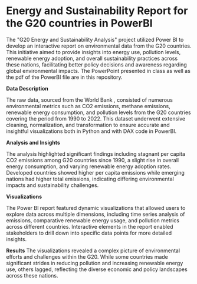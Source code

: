 # Energy and Sustainability Report for the G20 countries in PowerBI

The "G20 Energy and Sustainability Analysis" project utilized Power BI to develop an interactive report on environmental data from the G20 countries. This initiative aimed to provide insights into energy use, pollution levels, renewable energy adoption, and overall sustainability practices across these nations, facilitating better policy decisions and awareness regarding global environmental impacts. The PowerPoint presented in class as well as the pdf of the PowerBI file are in this repository.

**Data Description**

The raw data, sourced from the World Bank , consisted of numerous environmental metrics such as CO2 emissions, methane emissions, renewable energy consumption, and pollution levels from the G20 countries covering the period from 1990 to 2022. This dataset underwent extensive cleaning, normalization, and transformation to ensure accurate and insightful visualizations both in Python and with DAX code in PowerBI.

**Analysis and Insights**

The analysis highlighted significant findings including stagnant per capita CO2 emissions among G20 countries since 1990, a slight rise in overall energy consumption, and varying renewable energy adoption rates. Developed countries showed higher per capita emissions while emerging nations had higher total emissions, indicating differing environmental impacts and sustainability challenges.

**Visualizations**

The Power BI report featured dynamic visualizations that allowed users to explore data across multiple dimensions, including time series analysis of emissions, comparative renewable energy usage, and pollution metrics across different countries. Interactive elements in the report enabled stakeholders to drill down into specific data points for more detailed insights.

**Results**
The visualizations revealed a complex picture of environmental efforts and challenges within the G20. While some countries made significant strides in reducing pollution and increasing renewable energy use, others lagged, reflecting the diverse economic and policy landscapes across these nations.
